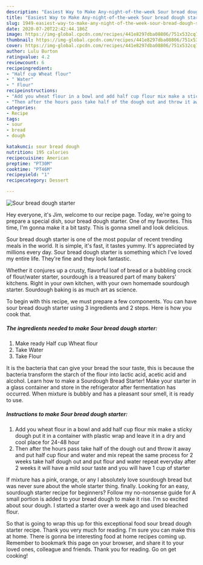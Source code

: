 ```yaml
---
description: "Easiest Way to Make Any-night-of-the-week Sour bread dough starter"
title: "Easiest Way to Make Any-night-of-the-week Sour bread dough starter"
slug: 1949-easiest-way-to-make-any-night-of-the-week-sour-bread-dough-starter
date: 2020-07-20T22:42:44.186Z
image: https://img-global.cpcdn.com/recipes/441e8297dba08806/751x532cq70/sour-bread-dough-starter-recipe-main-photo.jpg
thumbnail: https://img-global.cpcdn.com/recipes/441e8297dba08806/751x532cq70/sour-bread-dough-starter-recipe-main-photo.jpg
cover: https://img-global.cpcdn.com/recipes/441e8297dba08806/751x532cq70/sour-bread-dough-starter-recipe-main-photo.jpg
author: Lulu Burton
ratingvalue: 4.2
reviewcount: 6
recipeingredient:
- "Half cup Wheat flour"
- " Water"
- " Flour"
recipeinstructions:
- "Add you wheat flour in a bowl and add half cup flour mix make a sticky dough put it in a container with plastic wrap and leave it in a dry and cool place for 24-48 hour"
- "Then after the hours pass take half of the dough out and throw it away and put half cup flour and water and mix repeat the same process for 2 weeks take half dough out and put flour and water repeat everyday after 2 weeks it will have a mild sour taste and you will have 1 cup of starter"
categories:
- Recipe
tags:
- sour
- bread
- dough

katakunci: sour bread dough 
nutrition: 195 calories
recipecuisine: American
preptime: "PT30M"
cooktime: "PT46M"
recipeyield: "1"
recipecategory: Dessert

---
```



![Sour bread dough starter](https://img-global.cpcdn.com/recipes/441e8297dba08806/751x532cq70/sour-bread-dough-starter-recipe-main-photo.jpg)

Hey everyone, it's Jim, welcome to our recipe page. Today, we're going to prepare a special dish, sour bread dough starter. One of my favorites. This time, I'm gonna make it a bit tasty. This is gonna smell and look delicious.

Sour bread dough starter is one of the most popular of recent trending meals in the world. It is simple, it's fast, it tastes yummy. It's appreciated by millions every day. Sour bread dough starter is something which I've loved my entire life. They're fine and they look fantastic.

Whether it conjures up a crusty, flavorful loaf of bread or a bubbling crock of flour/water starter, sourdough is a treasured part of many bakers&#39; kitchens. Right in your own kitchen, with your own homemade sourdough starter. Sourdough baking is as much art as science.


To begin with this recipe, we must prepare a few components. You can have sour bread dough starter using 3 ingredients and 2 steps. Here is how you cook that.

<!--inarticleads1-->

##### The ingredients needed to make Sour bread dough starter:

1. Make ready Half cup Wheat flour
1. Take  Water
1. Take  Flour


It is the bacteria that can give your bread the sour taste, this is because the bacteria transform the starch of the flour into lactic acid, acetic acid and alcohol. Learn how to make a Sourdough Bread Starter! Make your starter in a glass container and store in the refrigerator after fermentation has occurred. When mixture is bubbly and has a pleasant sour smell, it is ready to use. 

<!--inarticleads2-->

##### Instructions to make Sour bread dough starter:

1. Add you wheat flour in a bowl and add half cup flour mix make a sticky dough put it in a container with plastic wrap and leave it in a dry and cool place for 24-48 hour
1. Then after the hours pass take half of the dough out and throw it away and put half cup flour and water and mix repeat the same process for 2 weeks take half dough out and put flour and water repeat everyday after 2 weeks it will have a mild sour taste and you will have 1 cup of starter


If mixture has a pink, orange, or any I absolutely love sourdough bread but was never sure about the whole starter thing. finally. Looking for an easy, sourdough starter recipe for beginners? Follow my no-nonsense guide for A small portion is added to your bread dough to make it rise. I&#39;m so excited about sour dough. I started a starter over a week ago and used bleached flour. 

So that is going to wrap this up for this exceptional food sour bread dough starter recipe. Thank you very much for reading. I'm sure you can make this at home. There is gonna be interesting food at home recipes coming up. Remember to bookmark this page on your browser, and share it to your loved ones, colleague and friends. Thank you for reading. Go on get cooking!
